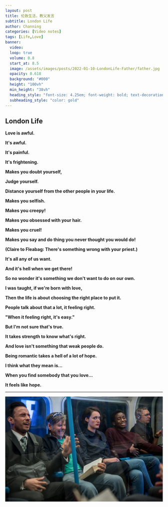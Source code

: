 ```yaml
---
layout: post
title: 伦敦生活，教父发言
subtitle: London Life
author: Channing
categories: [Video notes]
tags: [Life,Love]
banner:
  video:
  loop: true
  volume: 0.8
  start_at: 8.5
  image: /assets/images/posts/2022-01-10-LondonLife-Father/father.jpg
  opacity: 0.618
  background: "#000"
  height: "100vh"
  min_height: "38vh"
  heading_style: "font-size: 4.25em; font-weight: bold; text-decoration: underline"
  subheading_style: "color: gold"
---
```


## London Life

**Love is awful.**

**It's awful.**

**It's painful.**

**It's frightening.**

**Makes you doubt yourself,**

**Judge yourself.**

**Distance yourself from the other people in your life.**

**Makes you selfish.**

**Makes you creepy!**

**Makes you obsessed with your hair.**

**Makes you cruel!**

**Makes you say and do thing you never thought you would do!**

**(Claire to Fleabag: There's something wrong with your priest.)**

**It's all any of us want.**

**And it's hell when we get there!**

**So no wonder it's something we don't want to do on our own.**

**I was taught, if we're born with love,**

**Then the life is about choosing the right place to put it.**

**People talk about that a lot, it feeling right.**

**"When it feeling right, it's easy."**

**But I'm not sure that's true.**

**It takes strength to know what's right.**

**And love isn't something that weak people do.**

**Being romantic takes a hell of a lot of hope.**

**I think what they mean is...**

**When you find somebody that you love...**

**It feels like hope.**

---

![londonlife](/assets/images/posts/2022-01-10-LondonLife-Father/londonlife.webp)